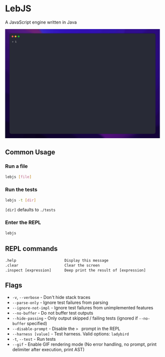 # **LebJS**
A JavaScript engine written in Java

![Demonstration](demo.gif)

## Common Usage

### Run a file
```sh
lebjs [file]
```

### Run the tests
```sh
lebjs -t [dir]
```
`[dir]` defaults to `./tests`

### Enter the REPL
```sh
lebjs
```

## REPL commands
```
.help                      Display this message
.clear                     Clear the screen
.inspect [expression]      Deep print the result of [expression]
```

## Flags
- `-v`, `--verbose` - Don't hide stack traces
- `--parse-only` - Ignore test failures from parsing
- `--ignore-not-impl` - Ignore test failures from unimplemented features
- `--no-buffer` - Do not buffer test outputs
- `--hide-passing` - Only output skipped / failing tests (ignored if `--no-buffer` specified)
- `--disable-prompt` - Disable the `> ` prompt in the REPL
- `--harness [value]` - Test harness. Valid options: `ladybird`
- `-t`, `--test` - Run tests
- `--gif` - Enable GIF rendering mode (No error handling, no prompt, print delimiter after execution, print AST)
